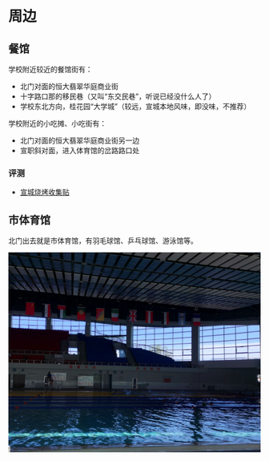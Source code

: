 # 周边

<HelpUs content="更多周边的介绍" />

## 餐馆

学校附近较近的餐馆街有：

- 北门对面的恒大翡翠华庭商业街
- 十字路口那的移民巷（又叫“东交民巷”，听说已经没什么人了）
- 学校东北方向，桂花园“大学城”（较远，宣城本地风味，即没味，不推荐）

学校附近的小吃摊、小吃街有：

- 北门对面的恒大翡翠华庭商业街另一边
- 宣职斜对面，进入体育馆的岔路路口处

### 评测

- [宣城烧烤收集贴](https://tieba.baidu.com/p/9658942058)

## 市体育馆

北门出去就是市体育馆，有羽毛球馆、乒乓球馆、游泳馆等。

![游泳馆](media/city_stadium_1.jpg)
